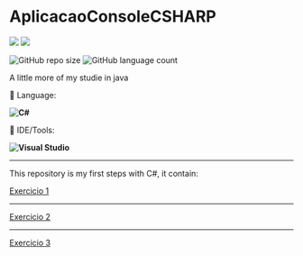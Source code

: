 # AplicacaoConsoleCSHARP

<p align="left">

  <a href="https://www.linkedin.com/in/vin%C3%ADcius-valle-beraldo-9b85a2208/" alt="Linkedin">
  <img src="https://img.shields.io/badge/-Linkedin-0e76a8?style=flat-square&logo=Linkedin&logoColor=white&link=" /></a>

  <a href="https://www.instagram.com/marquis_cthulhu_styles/" alt="Instagram">
  <img src="https://img.shields.io/badge/-Instagram-DF0174?style=flat-square&labelColor=DF0174&logo=instagram&logoColor=white&link=LINK-DO-SEU-INSTAGRAM"/></a>
</p>  

![GitHub repo size](https://img.shields.io/github/repo-size/VitorDietrich-Coder/AplicacaoConsoleCSHARP?style=for-the-badge)
![GitHub language count](https://img.shields.io/github/languages/count/VitorDietrich-Coder/AplicacaoConsoleCSHARP?style=for-the-badge)

A little more of my studie in java

<p align="left">
  🦄 Language: <strong> 
  
  ![C#](https://img.shields.io/badge/C%23-239120?style=for-the-badge&logo=c-sharp&logoColor=white)
  </strong>
</p>

<p align="left">
  💼 IDE/Tools: <strong>
  
  ![Visual Studio](https://img.shields.io/badge/Visual_Studio-5C2D91?style=for-the-badge&logo=visual%20studio&logoColor=white)
  
  </strong>
</p>
<hr>

This repository is my first steps with C#, it contain:

[Exercicio 1](https://github.com/VitorDietrich-Coder/AplicacaoConsoleCSHARP/blob/main/Calculadora/Exercicio1%20Funcões.sln)
<br>
<hr>

[Exercicio 2](https://github.com/VitorDietrich-Coder/Aplicacoes-em-C-Sharp/blob/main/Calculadorajuroscompostos/Form1.cs)
<br>
<hr>

[Exercicio 3](https://github.com/VitorDietrich-Coder/Aplicacoes-em-C-Sharp/blob/main/VerificaPar/Form1.cs)

